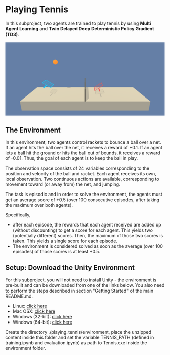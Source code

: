 # Playing Tennis

In this subproject, two agents are trained to play tennis by using __Multi Agent Learning__ and
__Twin Delayed Deep Deterministic Policy Gradient (TD3)__.  
<br>
![Trained Agent](images/tennis.gif)
<br>

## The Environment

In this environment, two agents control rackets to bounce a ball over a net. If an agent hits the ball over the net, 
it receives a reward of +0.1. If an agent lets a ball hit the ground or hits the ball out of bounds, it receives a 
reward of -0.01. Thus, the goal of each agent is to keep the ball in play.

The observation space consists of 24 variables corresponding to the position and velocity of the ball and racket. 
Each agent receives its own, local observation. Two continuous actions are available, corresponding to movement toward 
(or away from) the net, and jumping.

The task is episodic and in order to solve the environment, the agents must get an average score of +0.5 
(over 100 consecutive episodes, after taking the maximum over both agents).  

Specifically,

- after each episode, the rewards that each agent received are added up (without discounting) to get a score for each 
   agent. This yields two (potentially different) scores. Then, the maximum of those two scores is taken.
   This yields a single score for each episode.
- The environment is considered solved as soon as the average (over 100 episodes) of those scores is at least +0.5.


## Setup: Download the Unity Environment
For this subproject, you will not need to install Unity - the environment is pre-built and can be downloaded from one of 
the links below. You also need to perform the steps described in section "Getting Started" of the main README.md.

- Linux: [click here](https://s3-us-west-1.amazonaws.com/udacity-drlnd/P3/Tennis/Tennis_Linux.zip)
- Mac OSX: [click here](https://s3-us-west-1.amazonaws.com/udacity-drlnd/P3/Tennis/Tennis.app.zip)
- Windows (32-bit): [click here](https://s3-us-west-1.amazonaws.com/udacity-drlnd/P3/Tennis/Tennis_Windows_x86.zip)
- Windows (64-bit): [click here](https://s3-us-west-1.amazonaws.com/udacity-drlnd/P3/Tennis/Tennis_Windows_x86_64.zip)

Create the directory ./playing_tennis/environment, place the unzipped content inside this folder and set the 
variable TENNIS_PATH (defined in training.ipynb and evaluation.ipynb) as path to Tennis.exe inside the environment 
folder.